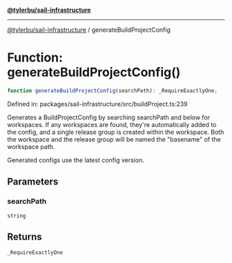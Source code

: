 [**@tylerbu/sail-infrastructure**](../README.md)

***

[@tylerbu/sail-infrastructure](../README.md) / generateBuildProjectConfig

# Function: generateBuildProjectConfig()

```ts
function generateBuildProjectConfig(searchPath): _RequireExactlyOne;
```

Defined in: packages/sail-infrastructure/src/buildProject.ts:239

Generates a BuildProjectConfig by searching searchPath and below for workspaces. If any workspaces are found, they're
automatically added to the config, and a single release group is created within the workspace. Both the workspace and
the release group will be named the "basename" of the workspace path.

Generated configs use the latest config version.

## Parameters

### searchPath

`string`

## Returns

`_RequireExactlyOne`
